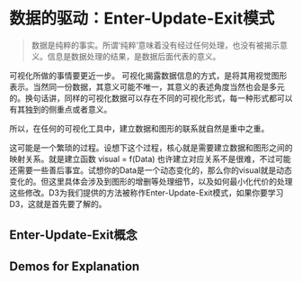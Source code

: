 # 数据的驱动：Enter-Update-Exit模式

>数据是纯粹的事实。所谓‘纯粹’意味着没有经过任何处理，也没有被揭示意义。信息是数据处理的结果，是数据后面代表的意义。

可视化所做的事情要更近一步。
可视化揭露数据信息的方式，是将其用视觉图形表示。当然同一份数据，其意义可能不唯一，其意义的表述角度当然也会是多元的。换句话讲，同样的可视化数据可以存在不同的可视化形式，每一种形式都可以有其独到的侧重点或者意义。

所以，在任何的可视化工具中，建立数据和图形的联系就自然是重中之重。

这可能是一个繁琐的过程。设想下这个过程，核心就是需要建立数据和图形之间的映射关系。就是建立函数
visual = f(Data)
也许建立对应关系不是很难，不过可能还需要一些善后事宜。试想你的Data是一个动态变化的，那么你的visual就是动态变化的。但这里具体会涉及到图形的增删等处理细节，以及如何最小化代价的处理这些修改。D3为我们提供的方法被称作Enter-Update-Exit模式，如果你要学习D3，这就是首先要了解的。

## Enter-Update-Exit概念




## Demos for Explanation



